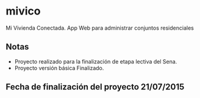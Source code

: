 # mivico
 Mi Vivienda Conectada. App Web para administrar conjuntos residenciales
## Notas
  - Proyecto realizado para la finalización de etapa lectiva del Sena.
  - Proyecto versión básica Finalizado.
## Fecha de finalización del proyecto   21/07/2015
